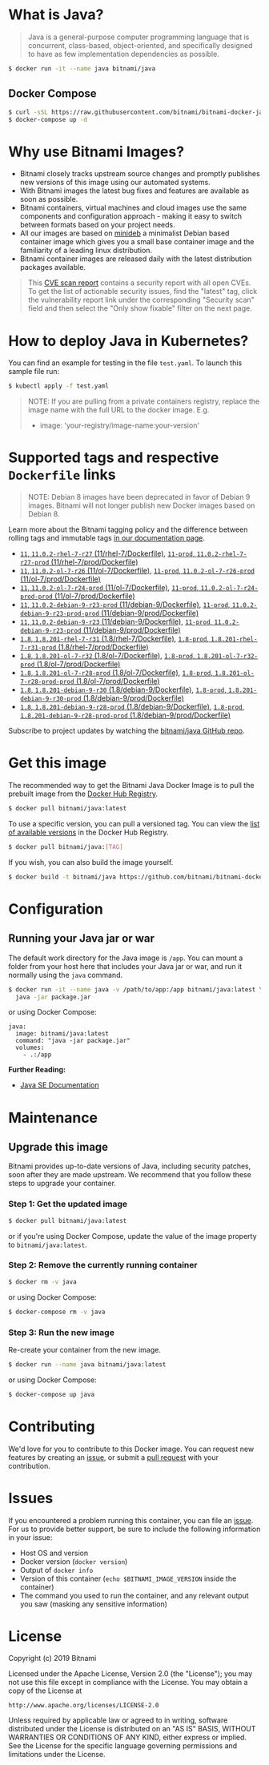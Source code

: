 # What is Java?

> Java is a general-purpose computer programming language that is concurrent, class-based, object-oriented, and specifically designed to have as few implementation dependencies as possible.

```bash
$ docker run -it --name java bitnami/java
```

## Docker Compose

```bash
$ curl -sSL https://raw.githubusercontent.com/bitnami/bitnami-docker-java/master/docker-compose.yml > docker-compose.yml
$ docker-compose up -d
```

# Why use Bitnami Images?

* Bitnami closely tracks upstream source changes and promptly publishes new versions of this image using our automated systems.
* With Bitnami images the latest bug fixes and features are available as soon as possible.
* Bitnami containers, virtual machines and cloud images use the same components and configuration approach - making it easy to switch between formats based on your project needs.
* All our images are based on [minideb](https://github.com/bitnami/minideb) a minimalist Debian based container image which gives you a small base container image and the familiarity of a leading linux distribution.
* Bitnami container images are released daily with the latest distribution packages available.


> This [CVE scan report](https://quay.io/repository/bitnami/java?tab=tags) contains a security report with all open CVEs. To get the list of actionable security issues, find the "latest" tag, click the vulnerability report link under the corresponding "Security scan" field and then select the "Only show fixable" filter on the next page.

# How to deploy Java in Kubernetes?

You can find an example for testing in the file `test.yaml`. To launch this sample file run:

```bash
$ kubectl apply -f test.yaml
```

> NOTE: If you are pulling from a private containers registry, replace the image name with the full URL to the docker image. E.g.
>
> - image: 'your-registry/image-name:your-version'

# Supported tags and respective `Dockerfile` links

> NOTE: Debian 8 images have been deprecated in favor of Debian 9 images. Bitnami will not longer publish new Docker images based on Debian 8.

Learn more about the Bitnami tagging policy and the difference between rolling tags and immutable tags [in our documentation page](https://docs.bitnami.com/containers/how-to/understand-rolling-tags-containers/).


- [`11`, `11.0.2-rhel-7-r27` (11/rhel-7/Dockerfile)](https://github.com/bitnami/bitnami-docker-java/blob/11.0.2-rhel-7-r27/11/rhel-7/Dockerfile), [`11-prod`, `11.0.2-rhel-7-r27-prod` (11/rhel-7/prod/Dockerfile)](https://github.com/bitnami/bitnami-docker-java/blob/11.0.2-rhel-7-r27/11/rhel-7/prod/Dockerfile)
- [`11`, `11.0.2-ol-7-r26` (11/ol-7/Dockerfile)](https://github.com/bitnami/bitnami-docker-java/blob/11.0.2-ol-7-r26/11/ol-7/Dockerfile), [`11-prod`, `11.0.2-ol-7-r26-prod` (11/ol-7/prod/Dockerfile)](https://github.com/bitnami/bitnami-docker-java/blob/11.0.2-ol-7-r26/11/ol-7/prod/Dockerfile)
- [`11`, `11.0.2-ol-7-r24-prod` (11/ol-7/Dockerfile)](https://github.com/bitnami/bitnami-docker-java/blob/11.0.2-ol-7-r24-prod/11/ol-7/Dockerfile), [`11-prod`, `11.0.2-ol-7-r24-prod-prod` (11/ol-7/prod/Dockerfile)](https://github.com/bitnami/bitnami-docker-java/blob/11.0.2-ol-7-r24-prod/11/ol-7/prod/Dockerfile)
- [`11`, `11.0.2-debian-9-r23-prod` (11/debian-9/Dockerfile)](https://github.com/bitnami/bitnami-docker-java/blob/11.0.2-debian-9-r23-prod/11/debian-9/Dockerfile), [`11-prod`, `11.0.2-debian-9-r23-prod-prod` (11/debian-9/prod/Dockerfile)](https://github.com/bitnami/bitnami-docker-java/blob/11.0.2-debian-9-r23-prod/11/debian-9/prod/Dockerfile)
- [`11`, `11.0.2-debian-9-r23` (11/debian-9/Dockerfile)](https://github.com/bitnami/bitnami-docker-java/blob/11.0.2-debian-9-r23/11/debian-9/Dockerfile), [`11-prod`, `11.0.2-debian-9-r23-prod` (11/debian-9/prod/Dockerfile)](https://github.com/bitnami/bitnami-docker-java/blob/11.0.2-debian-9-r23/11/debian-9/prod/Dockerfile)
- [`1.8`, `1.8.201-rhel-7-r31` (1.8/rhel-7/Dockerfile)](https://github.com/bitnami/bitnami-docker-java/blob/1.8.201-rhel-7-r31/1.8/rhel-7/Dockerfile), [`1.8-prod`, `1.8.201-rhel-7-r31-prod` (1.8/rhel-7/prod/Dockerfile)](https://github.com/bitnami/bitnami-docker-java/blob/1.8.201-rhel-7-r31/1.8/rhel-7/prod/Dockerfile)
- [`1.8`, `1.8.201-ol-7-r32` (1.8/ol-7/Dockerfile)](https://github.com/bitnami/bitnami-docker-java/blob/1.8.201-ol-7-r32/1.8/ol-7/Dockerfile), [`1.8-prod`, `1.8.201-ol-7-r32-prod` (1.8/ol-7/prod/Dockerfile)](https://github.com/bitnami/bitnami-docker-java/blob/1.8.201-ol-7-r32/1.8/ol-7/prod/Dockerfile)
- [`1.8`, `1.8.201-ol-7-r28-prod` (1.8/ol-7/Dockerfile)](https://github.com/bitnami/bitnami-docker-java/blob/1.8.201-ol-7-r28-prod/1.8/ol-7/Dockerfile), [`1.8-prod`, `1.8.201-ol-7-r28-prod-prod` (1.8/ol-7/prod/Dockerfile)](https://github.com/bitnami/bitnami-docker-java/blob/1.8.201-ol-7-r28-prod/1.8/ol-7/prod/Dockerfile)
- [`1.8`, `1.8.201-debian-9-r30` (1.8/debian-9/Dockerfile)](https://github.com/bitnami/bitnami-docker-java/blob/1.8.201-debian-9-r30/1.8/debian-9/Dockerfile), [`1.8-prod`, `1.8.201-debian-9-r30-prod` (1.8/debian-9/prod/Dockerfile)](https://github.com/bitnami/bitnami-docker-java/blob/1.8.201-debian-9-r30/1.8/debian-9/prod/Dockerfile)
- [`1.8`, `1.8.201-debian-9-r28-prod` (1.8/debian-9/Dockerfile)](https://github.com/bitnami/bitnami-docker-java/blob/1.8.201-debian-9-r28-prod/1.8/debian-9/Dockerfile), [`1.8-prod`, `1.8.201-debian-9-r28-prod-prod` (1.8/debian-9/prod/Dockerfile)](https://github.com/bitnami/bitnami-docker-java/blob/1.8.201-debian-9-r28-prod/1.8/debian-9/prod/Dockerfile)

Subscribe to project updates by watching the [bitnami/java GitHub repo](https://github.com/bitnami/bitnami-docker-java).

# Get this image

The recommended way to get the Bitnami Java Docker Image is to pull the prebuilt image from the [Docker Hub Registry](https://hub.docker.com/r/bitnami/java).

```bash
$ docker pull bitnami/java:latest
```

To use a specific version, you can pull a versioned tag. You can view the [list of available versions](https://hub.docker.com/r/bitnami/java/tags/) in the Docker Hub Registry.

```bash
$ docker pull bitnami/java:[TAG]
```

If you wish, you can also build the image yourself.

```bash
$ docker build -t bitnami/java https://github.com/bitnami/bitnami-docker-java.git
```

# Configuration

## Running your Java jar or war

The default work directory for the Java image is `/app`. You can mount a folder from your host here that includes your Java jar or war, and run it normally using the `java` command.

```bash
$ docker run -it --name java -v /path/to/app:/app bitnami/java:latest \
  java -jar package.jar
```

or using Docker Compose:

```
java:
  image: bitnami/java:latest
  command: "java -jar package.jar"
  volumes:
    - .:/app
```

**Further Reading:**

  - [Java SE Documentation](https://docs.oracle.com/javase/8/docs/api/)

# Maintenance

## Upgrade this image

Bitnami provides up-to-date versions of Java, including security patches, soon after they are made upstream. We recommend that you follow these steps to upgrade your container.

### Step 1: Get the updated image

```bash
$ docker pull bitnami/java:latest
```

or if you're using Docker Compose, update the value of the image property to `bitnami/java:latest`.

### Step 2: Remove the currently running container

```bash
$ docker rm -v java
```

or using Docker Compose:

```bash
$ docker-compose rm -v java
```

### Step 3: Run the new image

Re-create your container from the new image.

```bash
$ docker run --name java bitnami/java:latest
```

or using Docker Compose:

```bash
$ docker-compose up java
```

# Contributing

We'd love for you to contribute to this Docker image. You can request new features by creating an [issue](https://github.com/bitnami/bitnami-docker-java/issues), or submit a [pull request](https://github.com/bitnami/bitnami-docker-java/pulls) with your contribution.

# Issues

If you encountered a problem running this container, you can file an [issue](https://github.com/bitnami/bitnami-docker-java/issues). For us to provide better support, be sure to include the following information in your issue:

- Host OS and version
- Docker version (`docker version`)
- Output of `docker info`
- Version of this container (`echo $BITNAMI_IMAGE_VERSION` inside the container)
- The command you used to run the container, and any relevant output you saw (masking any sensitive
information)

# License

Copyright (c) 2019 Bitnami

Licensed under the Apache License, Version 2.0 (the "License");
you may not use this file except in compliance with the License.
You may obtain a copy of the License at

    http://www.apache.org/licenses/LICENSE-2.0

Unless required by applicable law or agreed to in writing, software
distributed under the License is distributed on an "AS IS" BASIS,
WITHOUT WARRANTIES OR CONDITIONS OF ANY KIND, either express or implied.
See the License for the specific language governing permissions and
limitations under the License.
